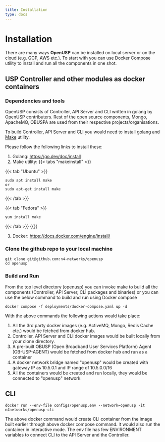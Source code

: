 ```yaml
---
title: Installation
type: docs
---
```


# Installation 

There are many ways **OpenUSP** can be installed on local server or on the cloud (e.g. GCP, AWS etc.). To start with you can use Docker Compose utility to install and run all the components in one shot.

## USP Controller and other modules as docker containers

### Dependencies and tools
OpenUSP consists of Controller, API Server and CLI written in golang by OpenUSP contributers. Rest of the open source components, Mongo, ApacheMQ, OBUSPA are used from their respective projects/organisations.

To build Controller, API Server and CLI you would need to install [golang](https://go.dev) and [Make](https://www.gnu.org/software/make/) utility.

Please follow the following links to install these:

1. Golang: https://go.dev/doc/install
2. Make utility:
{{< tabs "makeinstall" >}}

{{< tab "Ubuntu" >}}
```
sudo apt install make
or
sudo apt-get install make
```
{{< /tab >}}

{{< tab "Fedora" >}}
```
yum install make
```
{{< /tab >}}
{{</tabs>}}


3. Docker: https://docs.docker.com/engine/install/


### Clone the github repo to your local machine
```
git clone git@github.com:n4-networks/openusp
cd openusp
```
### Build and Run
From the top level directory (openusp) you can invoke make to build all the components (Controller, API Server, CLI packages and binaries)
or you can use the below command to build and run using Docker compose

```
docker compose -f deployments/docker-compose.yaml up -d

```
With the above commands the following actions would take place:

1. All the 3rd party docker images (e.g. ActiveMQ, Mongo, Redis Cache etc.) would be fetched from docker hub.
2. Controller, API Server and CLI docker images would be built locally from your clone directory.
3. A pre-built OBUSP (Open Broadband User Services Platform) Agent (OB-USP-AGENT) would be fetched from docker hub and run as a container
3. A docker network bridge named "openusp" would be created with gateway IP as 10.5.0.1 and IP range of 10.5.0.0/16
4. All the containers would be created and run locally, they would be connected to "openusp" network

## CLI

```
docker run --env-file configs/openusp.env --network=openusp -it n4networks/openusp-cli

```
The above docker command would create CLI container from the image built earlier through above docker compose command. It would also run the container in interactive mode.
The env file has few ENVIRONMENT variables to connect CLI to the API Server and the Controller.
